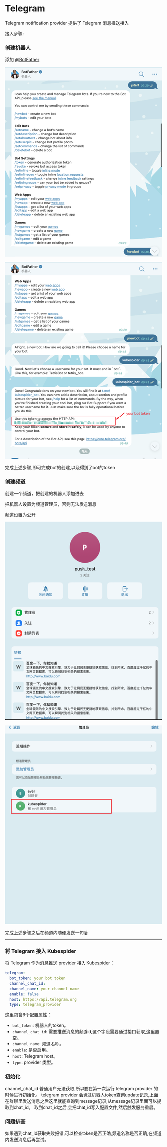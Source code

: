# Telegram

Telegram notification provider 提供了 Telegram 消息推送接入

接入步骤:

### 创建机器人

添加 [@BotFather](https://telegram.me/BotFather)

![](images/botFather1.png)

![](images/botFather2.png)

完成上述步骤,即可完成bot的创建,以及得到了bot的token

### 创建频道

创建一个频道，把创建的机器人添加进去

把机器人设置为频道管理员，否则无法发送消息

频道设置为公开
 
![](images/channel1.png)

![](images/channel2.png)

完成上述步骤之后在频道内随便发送一句话

---

### 将 Telegram 接入 Kubespider 

将 Telegram 作为消息推送 provider 接入 Kubespider：

```yaml
telegram:
  bot_token: your bot token
  channel_chat_id: 
  channel_name: your channel name
  enable: false
  host: https://api.telegram.org
  type: telegram_provider
```
这里包含6个配置属性：
* `bot_token`: 机器人的token。
* `channel_chat_id`: 需要推送消息的频道id,这个字段需要通过接口获取,这里置空。
* `channel_name`: 频道名称。
* `enable`: 是否启用。
* `host`: Telegram host。
* `type`: provider 类型。

### 初始化

channel_chat_id 普通用户无法获取,所以要在第一次运行 telegram provider 的时候进行初始化。
telegram provider 会通过机器人token查询update记录,上面在群聊里发送消息之后这里就能查询到message记录,从message记录里面可以提取到chat_id。
取到chat_id之后,会把chat_id写入配置文件,然后触发服务重启。

### 问题排查

如果遇到chat_id获取失败报错,可以检查token是否正确,频道名称是否正确,在频道内发送消息后再尝试。
